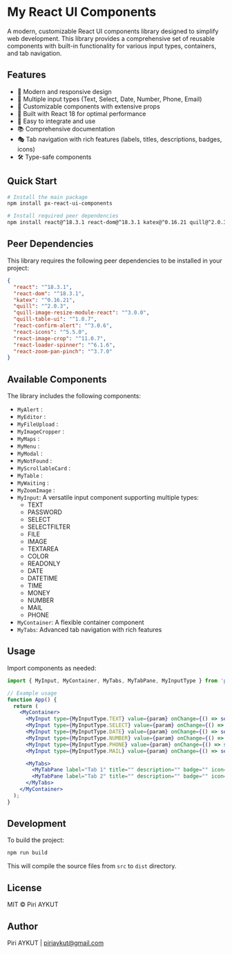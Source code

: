 # My React UI Components

A modern, customizable React UI components library designed to simplify web development. This library provides a comprehensive set of reusable components with built-in functionality for various input types, containers, and tab navigation.

## Features

- 🎨 Modern and responsive design
- 📱 Multiple input types (Text, Select, Date, Number, Phone, Email)
- 🧩 Customizable components with extensive props
- 🎯 Built with React 18 for optimal performance
- 🔧 Easy to integrate and use
- 📚 Comprehensive documentation
- 🎭 Tab navigation with rich features (labels, titles, descriptions, badges, icons)
- 🛠️ Type-safe components

## Quick Start

```bash
# Install the main package
npm install px-react-ui-components

# Install required peer dependencies
npm install react@^18.3.1 react-dom@^18.3.1 katex@^0.16.21 quill@^2.0.3 quill-image-resize-module-react@^3.0.0 quill-table-ui@^1.0.7 react-confirm-alert@^3.0.6 react-icons@^5.5.0 react-image-crop@^11.0.7 react-loader-spinner@^6.1.6 react-zoom-pan-pinch@^3.7.0
```

## Peer Dependencies

This library requires the following peer dependencies to be installed in your project:

```json
{
  "react": "^18.3.1",
  "react-dom": "^18.3.1",
  "katex": "^0.16.21",
  "quill": "^2.0.3",
  "quill-image-resize-module-react": "^3.0.0",
  "quill-table-ui": "^1.0.7",
  "react-confirm-alert": "^3.0.6",
  "react-icons": "^5.5.0",
  "react-image-crop": "^11.0.7",
  "react-loader-spinner": "^6.1.6",
  "react-zoom-pan-pinch": "^3.7.0"
}
```

## Available Components

The library includes the following components:

- `MyAlert` :
- `MyEditor` :
- `MyFileUpload` :
- `MyImageCropper` :
- `MyMaps` :
- `MyMenu` :
- `MyModal` :
- `MyNotFound` :
- `MyScrollableCard` :
- `MyTable` :
- `MyWaiting` :
- `MyZoomImage` :
- `MyInput`: A versatile input component supporting multiple types:
  - TEXT
  - PASSWORD
  - SELECT
  - SELECTFILTER
  - FILE
  - IMAGE
  - TEXTAREA
  - COLOR
  - READONLY
  - DATE
  - DATETIME
  - TIME
  - MONEY
  - NUMBER
  - MAIL
  - PHONE
- `MyContainer`: A flexible container component
- `MyTabs`: Advanced tab navigation with rich features


## Usage

Import components as needed:

```jsx
import { MyInput, MyContainer, MyTabs, MyTabPane, MyInputType } from 'px-react-ui-components';

// Example usage
function App() {
  return (
    <MyContainer>
      <MyInput type={MyInputType.TEXT} value={param} onChange={() => setParam(e.value)} placeholder="Enter text" />
      <MyInput type={MyInputType.SELECT} value={param} onChange={() => setParam(e.value)} placeholder="Enter text" />
      <MyInput type={MyInputType.DATE} value={param} onChange={() => setParam(e.value)} placeholder="Enter text" />
      <MyInput type={MyInputType.NUMBER} value={param} onChange={() => setParam(e.value)} placeholder="Enter text" />
      <MyInput type={MyInputType.PHONE} value={param} onChange={() => setParam(e.value)} placeholder="Enter text" />
      <MyInput type={MyInputType.MAIL} value={param} onChange={() => setParam(e.value)} placeholder="Enter text" />

      <MyTabs>
        <MyTabPane label="Tab 1" title="" description="" badge="" icon="" className="">Content for Tab 1</MyTabPane>
        <MyTabPane label="Tab 2" title="" description="" badge="" icon="" className="">Content for Tab 2</MyTabPane>
      </MyTabs>
    </MyContainer>
  );
}
```

## Development

To build the project:

```bash
npm run build
```

This will compile the source files from `src` to `dist` directory.

## License

MIT © Piri AYKUT

## Author

Piri AYKUT | piriaykut@gmail.com
